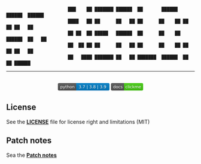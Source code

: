 
                           ███    ██ ███████ ██████  ██       ██████  ██████  ██████  
                           ████   ██ ██      ██   ██ ██      ██    ██ ██   ██ ██   ██ 
                           ██ ██  ██ █████   ██████  ██      ██    ██ ██████  ██   ██ 
                           ██  ██ ██ ██      ██   ██ ██      ██    ██ ██   ██ ██   ██ 
                           ██   ████ ███████ ██   ██ ███████  ██████  ██   ██ ██████  
---
<p align="center">
<br>
<img height="20" alt="python supported version" src="shields/pythonversion.svg">
<a href="/doc/index.html"><img height="20" alt="project documentation" src="shields/docs-clickme-success.svg"></a>
</p>


## License

See the **[LICENSE](LICENSE)** file for license right and limitations (MIT)

## Patch notes

Sea the **[Patch notes](patch_notes.md)**
